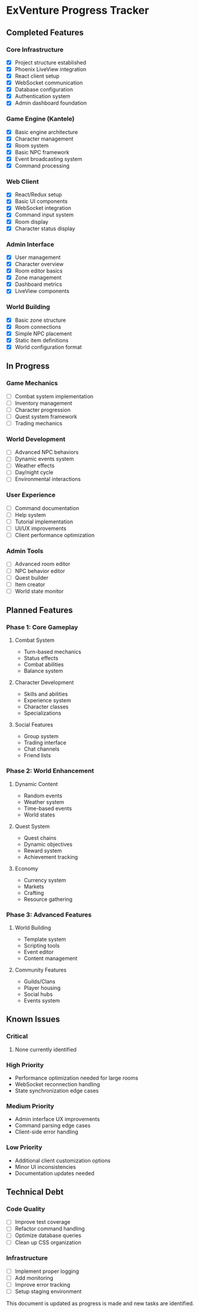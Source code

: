 # ExVenture Progress Tracker

## Completed Features

### Core Infrastructure
- [x] Project structure established
- [x] Phoenix LiveView integration
- [x] React client setup
- [x] WebSocket communication
- [x] Database configuration
- [x] Authentication system
- [x] Admin dashboard foundation

### Game Engine (Kantele)
- [x] Basic engine architecture
- [x] Character management
- [x] Room system
- [x] Basic NPC framework
- [x] Event broadcasting system
- [x] Command processing

### Web Client
- [x] React/Redux setup
- [x] Basic UI components
- [x] WebSocket integration
- [x] Command input system
- [x] Room display
- [x] Character status display

### Admin Interface
- [x] User management
- [x] Character overview
- [x] Room editor basics
- [x] Zone management
- [x] Dashboard metrics
- [x] LiveView components

### World Building
- [x] Basic zone structure
- [x] Room connections
- [x] Simple NPC placement
- [x] Static item definitions
- [x] World configuration format

## In Progress

### Game Mechanics
- [ ] Combat system implementation
- [ ] Inventory management
- [ ] Character progression
- [ ] Quest system framework
- [ ] Trading mechanics

### World Development
- [ ] Advanced NPC behaviors
- [ ] Dynamic events system
- [ ] Weather effects
- [ ] Day/night cycle
- [ ] Environmental interactions

### User Experience
- [ ] Command documentation
- [ ] Help system
- [ ] Tutorial implementation
- [ ] UI/UX improvements
- [ ] Client performance optimization

### Admin Tools
- [ ] Advanced room editor
- [ ] NPC behavior editor
- [ ] Quest builder
- [ ] Item creator
- [ ] World state monitor

## Planned Features

### Phase 1: Core Gameplay
1. Combat System
   - Turn-based mechanics
   - Status effects
   - Combat abilities
   - Balance system

2. Character Development
   - Skills and abilities
   - Experience system
   - Character classes
   - Specializations

3. Social Features
   - Group system
   - Trading interface
   - Chat channels
   - Friend lists

### Phase 2: World Enhancement
1. Dynamic Content
   - Random events
   - Weather system
   - Time-based events
   - World states

2. Quest System
   - Quest chains
   - Dynamic objectives
   - Reward system
   - Achievement tracking

3. Economy
   - Currency system
   - Markets
   - Crafting
   - Resource gathering

### Phase 3: Advanced Features
1. World Building
   - Template system
   - Scripting tools
   - Event editor
   - Content management

2. Community Features
   - Guilds/Clans
   - Player housing
   - Social hubs
   - Events system

## Known Issues

### Critical
1. None currently identified

### High Priority
- Performance optimization needed for large rooms
- WebSocket reconnection handling
- State synchronization edge cases

### Medium Priority
- Admin interface UX improvements
- Command parsing edge cases
- Client-side error handling

### Low Priority
- Additional client customization options
- Minor UI inconsistencies
- Documentation updates needed

## Technical Debt

### Code Quality
- [ ] Improve test coverage
- [ ] Refactor command handling
- [ ] Optimize database queries
- [ ] Clean up CSS organization

### Infrastructure
- [ ] Implement proper logging
- [ ] Add monitoring
- [ ] Improve error tracking
- [ ] Setup staging environment

This document is updated as progress is made and new tasks are identified.
